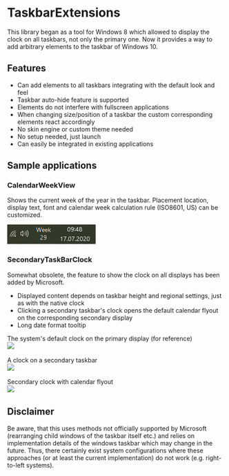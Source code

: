 # TaskbarExtensions

This library began as a tool for Windows 8 which allowed to display the clock on all taskbars, not only the primary one.
Now it provides a way to add arbitrary elements to the taskbar of Windows 10.

## Features

- Can add elements to all taskbars integrating with the default look and feel
- Taskbar auto-hide feature is supported
- Elements do not interfere with fullscreen applications
- When changing size/position of a taskbar the custom corresponding elements react accordingly
- No skin engine or custom theme needed
- No setup needed, just launch
- Can easily be integrated in existing applications

## Sample applications

### CalendarWeekView
Shows the current week of the year in the taskbar. Placement location, display text, font and calendar week calculation rule (ISO8601, US) can be customized.

![Screenshot of calendar week display in taskbar](doc/screenshot_calendarweekview.png)

### SecondaryTaskBarClock
Somewhat obsolete, the feature to show the clock on all displays has been added by Microsoft.
- Displayed content depends on taskbar height and regional settings, just as with the native clock
- Clicking a secondary taskbar's clock opens the default calendar flyout on the corresponding secondary display
- Long date format tooltip

The system's default clock on the primary display (for reference) <br/>
<a href="https://cloud.githubusercontent.com/assets/3481307/16447704/112f7932-3dee-11e6-8e8c-70b65d75b27a.png" target="_blank">
<img src="https://cloud.githubusercontent.com/assets/3481307/16447704/112f7932-3dee-11e6-8e8c-70b65d75b27a.png" /> </a>

A clock on a secondary taskbar <br/>
<a href="https://cloud.githubusercontent.com/assets/3481307/16447703/112b1978-3dee-11e6-8c0c-1f9cdd54c048.png" target="_blank">
<img src="https://cloud.githubusercontent.com/assets/3481307/16447703/112b1978-3dee-11e6-8c0c-1f9cdd54c048.png" /> </a>

Secondary clock with calendar flyout <br/>
<a href="https://cloud.githubusercontent.com/assets/3481307/16447705/11427794-3dee-11e6-8a83-727006e42d1f.png" target="_blank">
<img src="https://cloud.githubusercontent.com/assets/3481307/16447705/11427794-3dee-11e6-8a83-727006e42d1f.png" /> </a>

## Disclaimer

Be aware, that this uses methods not officially supported by Microsoft (rearranging child windows of the taskbar itself etc.) and relies on implementation details of the windows taskbar which may change in the future. Thus, there certainly exist system configurations where these approaches (or at least the current implementation) do not work (e.g. right-to-left systems).
